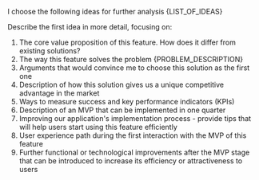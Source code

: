 I choose the following ideas for further analysis {LIST_OF_IDEAS}

Describe the first idea in more detail, focusing on:

1. The core value proposition of this feature. How does it differ from existing solutions?
2. The way this feature solves the problem {PROBLEM_DESCRIPTION}
3. Arguments that would convince me to choose this solution as the first one
4. Description of how this solution gives us a unique competitive advantage in the market
5. Ways to measure success and key performance indicators (KPIs)
6. Description of an MVP that can be implemented in one quarter
7. Improving our application's implementation process - provide tips that will help users start using this feature efficiently
8. User experience path during the first interaction with the MVP of this feature
9. Further functional or technological improvements after the MVP stage that can be introduced to increase its efficiency or attractiveness to users
